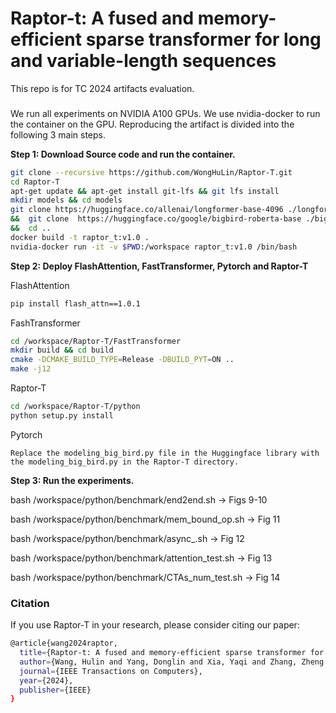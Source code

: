 # Raptor-t: A fused and memory-efficient sparse transformer for long and variable-length sequences

This repo is for TC 2024 artifacts evaluation.

### 
We run all experiments on NVIDIA A100 GPUs. We use nvidia-docker to run the container on the GPU. Reproducing the artifact is divided into the following 3 main steps.

**Step 1: Download Source code and run the container.**
```bash
git clone --recursive https://github.com/WongHuLin/Raptor-T.git
cd Raptor-T
apt-get update && apt-get install git-lfs && git lfs install
mkdir models && cd models
git clone https://huggingface.co/allenai/longformer-base-4096 ./longformer  
&&  git clone  https://huggingface.co/google/bigbird-roberta-base ./bigbird  
&&  cd ..
docker build -t raptor_t:v1.0 .
nvidia-docker run -it -v $PWD:/workspace raptor_t:v1.0 /bin/bash
```

**Step 2: Deploy FlashAttention, FastTransformer, Pytorch and Raptor-T**

FlashAttention
```bash
pip install flash_attn==1.0.1 
```

FashTransformer
```bash
cd /workspace/Raptor-T/FastTransformer 
mkdir build && cd build
cmake -DCMAKE_BUILD_TYPE=Release -DBUILD_PYT=ON ..
make -j12
```

Raptor-T
```bash
cd /workspace/Raptor-T/python
python setup.py install
```

Pytorch
```
Replace the modeling_big_bird.py file in the Huggingface library with the modeling_big_bird.py in the Raptor-T directory.
```

**Step 3: Run the experiments.**

bash /workspace/python/benchmark/end2end.sh $\rightarrow$ Figs 9-10

bash /workspace/python/benchmark/mem\_bound\_op.sh $\rightarrow$ Fig 11

bash /workspace/python/benchmark/async\_.sh $\rightarrow$ Fig 12

bash /workspace/python/benchmark/attention\_test.sh $\rightarrow$ Fig 13

bash /workspace/python/benchmark/CTAs\_num\_test.sh $\rightarrow$ Fig 14



###  Citation
If you use Raptor-T in your research, please consider citing our paper:
```bash
@article{wang2024raptor,
  title={Raptor-t: A fused and memory-efficient sparse transformer for long and variable-length sequences},
  author={Wang, Hulin and Yang, Donglin and Xia, Yaqi and Zhang, Zheng and Wang, Qigang and Fan, Jianping and Zhou, Xiaobo and Cheng, Dazhao},
  journal={IEEE Transactions on Computers},
  year={2024},
  publisher={IEEE}
}


```
